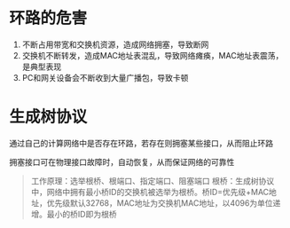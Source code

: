# 环路的危害
1. 不断占用带宽和交换机资源，造成网络拥塞，导致断网
2. 交换机不断转发，造成MAC地址表混乱，导致网络瘫痪，MAC地址表震荡，是典型表现
3. PC和网关设备会不断收到大量广播包，导致卡顿

# 生成树协议

通过自己的计算网络中是否存在环路，若存在则拥塞某些接口，从而阻止环路

拥塞接口可在物理接口故障时，自动恢复，从而保证网络的可靠性

> 工作原理：选举根桥、根端口、指定端口、阻塞端口
> 根桥：生成树协议中，网络中拥有最小桥ID的交换机被选举为根桥。桥ID=优先级+MAC地址，优先级默认32768，MAC地址为交换机MAC地址，以4096为单位递增。最小的桥ID即为根桥